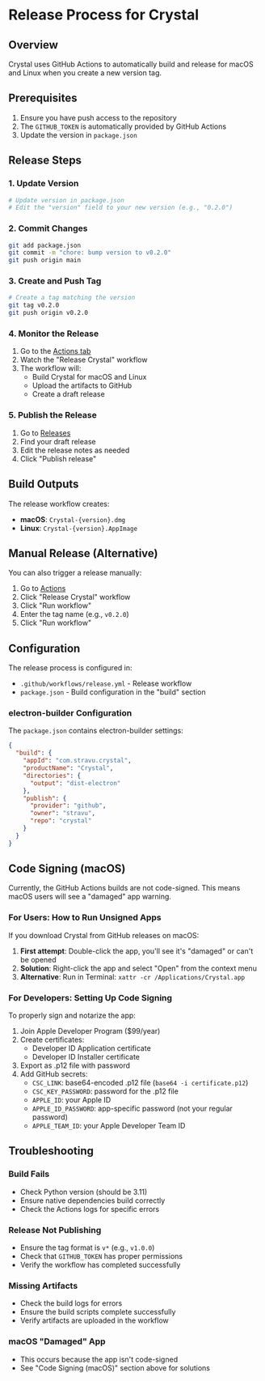 # Release Process for Crystal

## Overview

Crystal uses GitHub Actions to automatically build and release for macOS and Linux when you create a new version tag.

## Prerequisites

1. Ensure you have push access to the repository
2. The `GITHUB_TOKEN` is automatically provided by GitHub Actions
3. Update the version in `package.json`

## Release Steps

### 1. Update Version

```bash
# Update version in package.json
# Edit the "version" field to your new version (e.g., "0.2.0")
```

### 2. Commit Changes

```bash
git add package.json
git commit -m "chore: bump version to v0.2.0"
git push origin main
```

### 3. Create and Push Tag

```bash
# Create a tag matching the version
git tag v0.2.0
git push origin v0.2.0
```

### 4. Monitor the Release

1. Go to the [Actions tab](https://github.com/stravu/crystal/actions)
2. Watch the "Release Crystal" workflow
3. The workflow will:
   - Build Crystal for macOS and Linux
   - Upload the artifacts to GitHub
   - Create a draft release

### 5. Publish the Release

1. Go to [Releases](https://github.com/stravu/crystal/releases)
2. Find your draft release
3. Edit the release notes as needed
4. Click "Publish release"

## Build Outputs

The release workflow creates:
- **macOS**: `Crystal-{version}.dmg`
- **Linux**: `Crystal-{version}.AppImage`

## Manual Release (Alternative)

You can also trigger a release manually:

1. Go to [Actions](https://github.com/stravu/crystal/actions)
2. Click "Release Crystal" workflow
3. Click "Run workflow"
4. Enter the tag name (e.g., `v0.2.0`)
5. Click "Run workflow"

## Configuration

The release process is configured in:
- `.github/workflows/release.yml` - Release workflow
- `package.json` - Build configuration in the "build" section

### electron-builder Configuration

The `package.json` contains electron-builder settings:
```json
{
  "build": {
    "appId": "com.stravu.crystal",
    "productName": "Crystal",
    "directories": {
      "output": "dist-electron"
    },
    "publish": {
      "provider": "github",
      "owner": "stravu",
      "repo": "crystal"
    }
  }
}
```

## Code Signing (macOS)

Currently, the GitHub Actions builds are not code-signed. This means macOS users will see a "damaged" app warning. 

### For Users: How to Run Unsigned Apps

If you download Crystal from GitHub releases on macOS:

1. **First attempt**: Double-click the app, you'll see it's "damaged" or can't be opened
2. **Solution**: Right-click the app and select "Open" from the context menu
3. **Alternative**: Run in Terminal: `xattr -cr /Applications/Crystal.app`

### For Developers: Setting Up Code Signing

To properly sign and notarize the app:

1. Join Apple Developer Program ($99/year)
2. Create certificates:
   - Developer ID Application certificate
   - Developer ID Installer certificate
3. Export as .p12 file with password
4. Add GitHub secrets:
   - `CSC_LINK`: base64-encoded .p12 file (`base64 -i certificate.p12`)
   - `CSC_KEY_PASSWORD`: password for the .p12 file
   - `APPLE_ID`: your Apple ID
   - `APPLE_ID_PASSWORD`: app-specific password (not your regular password)
   - `APPLE_TEAM_ID`: your Apple Developer Team ID

## Troubleshooting

### Build Fails
- Check Python version (should be 3.11)
- Ensure native dependencies build correctly
- Check the Actions logs for specific errors

### Release Not Publishing
- Ensure the tag format is `v*` (e.g., `v1.0.0`)
- Check that `GITHUB_TOKEN` has proper permissions
- Verify the workflow has completed successfully

### Missing Artifacts
- Check the build logs for errors
- Ensure the build scripts complete successfully
- Verify artifacts are uploaded in the workflow

### macOS "Damaged" App
- This occurs because the app isn't code-signed
- See "Code Signing (macOS)" section above for solutions